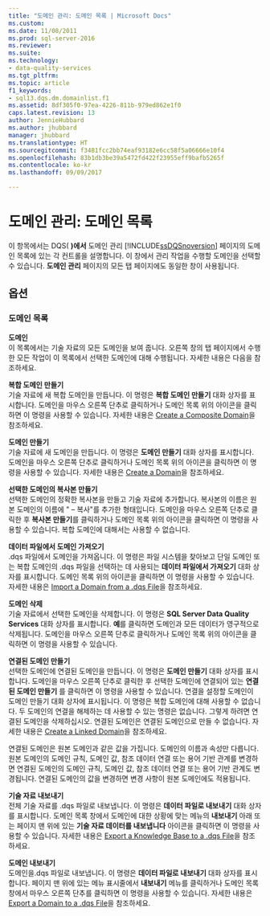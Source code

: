 ```yaml
---
title: "도메인 관리: 도메인 목록 | Microsoft Docs"
ms.custom: 
ms.date: 11/08/2011
ms.prod: sql-server-2016
ms.reviewer: 
ms.suite: 
ms.technology:
- data-quality-services
ms.tgt_pltfrm: 
ms.topic: article
f1_keywords:
- sql13.dqs.dm.domainlist.f1
ms.assetid: 8df305f0-97ea-4226-811b-979ed862e1f0
caps.latest.revision: 13
author: JennieHubbard
ms.author: jhubbard
manager: jhubbard
ms.translationtype: HT
ms.sourcegitcommit: f3481fcc2bb74eaf93182e6cc58f5a06666e10f4
ms.openlocfilehash: 83b1db3be39a5472fd422f23955eff9bafb5265f
ms.contentlocale: ko-kr
ms.lasthandoff: 09/09/2017

---
```

# <a name="domain-management-domain-list"></a>도메인 관리: 도메인 목록
  이 항목에서는 DQS( **)에서** 도메인 관리 [!INCLUDE[ssDQSnoversion](../includes/ssdqsnoversion-md.md)] 페이지의 도메인 목록에 있는 각 컨트롤을 설명합니다. 이 창에서 관리 작업을 수행할 도메인을 선택할 수 있습니다. **도메인 관리** 페이지의 모든 탭 페이지에도 동일한 창이 사용됩니다.  
  
## <a name="options"></a>옵션  
  
### <a name="domains-list"></a>도메인 목록  
 **도메인**  
 이 목록에서는 기술 자료의 모든 도메인을 보여 줍니다. 오른쪽 창의 탭 페이지에서 수행한 모든 작업이 이 목록에서 선택한 도메인에 대해 수행됩니다. 자세한 내용은 다음을 참조하세요.  
  
 **복합 도메인 만들기**  
 기술 자료에 새 복합 도메인을 만듭니다. 이 명령은 **복합 도메인 만들기** 대화 상자를 표시합니다. 도메인을 마우스 오른쪽 단추로 클릭하거나 도메인 목록 위의 아이콘을 클릭하면 이 명령을 사용할 수 있습니다. 자세한 내용은 [Create a Composite Domain](../data-quality-services/create-a-composite-domain.md)을 참조하세요.  
  
 **도메인 만들기**  
 기술 자료에 새 도메인을 만듭니다. 이 명령은 **도메인 만들기** 대화 상자를 표시합니다. 도메인을 마우스 오른쪽 단추로 클릭하거나 도메인 목록 위의 아이콘을 클릭하면 이 명령을 사용할 수 있습니다. 자세한 내용은 [Create a Domain](../data-quality-services/create-a-domain.md)을 참조하세요.  
  
 **선택한 도메인의 복사본 만들기**  
 선택한 도메인의 정확한 복사본을 만들고 기술 자료에 추가합니다. 복사본의 이름은 원본 도메인의 이름에 " – 복사"를 추가한 형태입니다. 도메인을 마우스 오른쪽 단추로 클릭한 후 **복사본 만들기**를 클릭하거나 도메인 목록 위의 아이콘을 클릭하면 이 명령을 사용할 수 있습니다. 복합 도메인에 대해서는 사용할 수 없습니다.  
  
 **데이터 파일에서 도메인 가져오기**  
 .dqs 파일에서 도메인을 가져옵니다. 이 명령은 파일 시스템을 찾아보고 단일 도메인 또는 복합 도메인의 .dqs 파일을 선택하는 데 사용되는 **데이터 파일에서 가져오기** 대화 상자를 표시합니다. 도메인 목록 위의 아이콘을 클릭하면 이 명령을 사용할 수 있습니다. 자세한 내용은 [Import a Domain from a .dqs File](../data-quality-services/import-a-domain-from-a-dqs-file.md)을 참조하세요.  
  
 **도메인 삭제**  
 기술 자료에서 선택한 도메인을 삭제합니다. 이 명령은 **SQL Server Data Quality Services** 대화 상자를 표시합니다. **예**를 클릭하면 도메인과 모든 데이터가 영구적으로 삭제됩니다. 도메인을 마우스 오른쪽 단추로 클릭하거나 도메인 목록 위의 아이콘을 클릭하면 이 명령을 사용할 수 있습니다.  
  
 **연결된 도메인 만들기**  
 선택한 도메인에 연결된 도메인을 만듭니다. 이 명령은 **도메인 만들기** 대화 상자를 표시합니다. 도메인을 마우스 오른쪽 단추로 클릭한 후 선택한 도메인에 연결되어 있는 **연결된 도메인 만들기** 를 클릭하면 이 명령을 사용할 수 있습니다. 연결을 설정할 도메인이 도메인 만들기 대화 상자에 표시됩니다. 이 명령은 복합 도메인에 대해 사용할 수 없습니다. 두 도메인의 연결을 해제하는 데 사용할 수 있는 명령은 없습니다. 그렇게 하려면 연결된 도메인을 삭제하십시오. 연결된 도메인은 연결된 도메인으로 만들 수 없습니다. 자세한 내용은 [Create a Linked Domain](../data-quality-services/create-a-linked-domain.md)을 참조하세요.  
  
 연결된 도메인은 원본 도메인과 같은 값을 가집니다. 도메인의 이름과 속성만 다릅니다. 원본 도메인의 도메인 규칙, 도메인 값, 참조 데이터 연결 또는 용어 기반 관계를 변경하면 연결된 도메인의 도메인 규칙, 도메인 값, 참조 데이터 연결 또는 용어 기반 관계도 변경됩니다. 연결된 도메인의 값을 변경하면 변경 사항이 원본 도메인에도 적용됩니다.  
  
 **기술 자료 내보내기**  
 전체 기술 자료를 .dqs 파일로 내보냅니다. 이 명령은 **데이터 파일로 내보내기** 대화 상자를 표시합니다. 도메인 목록 창에서 도메인에 대한 상황에 맞는 메뉴의 **내보내기** 아래 또는 페이지 맨 위에 있는 **기술 자료 데이터를 내보냅니다** 아이콘을 클릭하면 이 명령을 사용할 수 있습니다. 자세한 내용은 [Export a Knowledge Base to a .dqs File](../data-quality-services/export-a-knowledge-base-to-a-dqs-file.md)을 참조하세요.  
  
 **도메인 내보내기**  
 도메인을.dqs 파일로 내보냅니다. 이 명령은 **데이터 파일로 내보내기** 대화 상자를 표시합니다. 페이지 맨 위에 있는 메뉴 표시줄에서 **내보내기** 메뉴를 클릭하거나 도메인 목록 창에서 마우스 오른쪽 단추를 클릭하면 이 명령을 사용할 수 있습니다. 자세한 내용은 [Export a Domain to a .dqs File](../data-quality-services/export-a-domain-to-a-dqs-file.md)을 참조하세요.  
  
  
